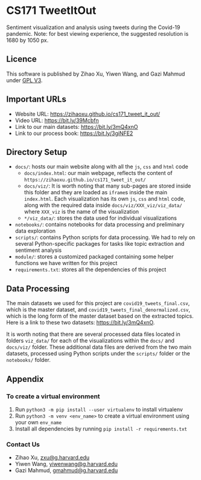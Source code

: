# CS171 TweetItOut
Sentiment visualization and analysis using tweets during the Covid-19 pandemic. Note: for best viewing experience, the suggested resolution is 1680 by 1050 px.

## Licence
This software is published by Zihao Xu, Yiwen Wang, and Gazi Mahmud under [GPL V3](https://www.gnu.org/licenses/gpl-3.0.html).

## Important URLs
- Website URL: https://zihaoxu.github.io/cs171_tweet_it_out/  
- Video URL: https://bit.ly/39Mcbfn
- Link to our main datasets: https://bit.ly/3mQ4xnO
- Link to our process book: https://bit.ly/3giNFE2  

## Directory Setup
- `docs/`: hosts our main website along with all the `js`, `css` and `html` code
	- `docs/index.html`: our main webpage, reflects the content of `https://zihaoxu.github.io/cs171_tweet_it_out/ `
	- `docs/viz/`: It is worth noting that many sub-pages are stored inside this folder and they are loaded as `iframe`s inside the main `index.html`. Each visualization has its own `js`, `css` and `html` code, along with the required data inside `docs/viz/XXX_viz/viz_data/` where `XXX_viz` is the name of the visualization
	- `*/viz_data/`: stores the data used for individual visualizations
- `notebooks/`: contains notebooks for data processing and preliminary data exploration
- `scripts/`: contains Python scripts for data processing. We had to rely on several Python-specific packages for tasks like topic extraction and sentiment analysis
- `module/`: stores a customized packaged containing some helper functions we have written for this project
- `requirements.txt`: stores all the dependencies of this project

## Data Processing
The main datasets we used for this project are `covid19_tweets_final.csv`, which is the master dataset, and `covid19_tweets_final_denormalized.csv`, which is the long form of the master dataset based on the extracted topics. Here is a link to these two datasets: https://bit.ly/3mQ4xnO.

It is worth noting that there are several processed data files located in folders `viz_data/` for each of the visualizations within the `docs/` and `docs/viz/` folder. These additional data files are derived from the two main datasets, processed using Python scripts under the `scripts/` folder or the `notebooks/` folder.

## Appendix
### To create a virtual environment
1. Run `python3 -m pip install --user virtualenv` to install virtualenv 
2. Run `python3 -m venv <env_name>` to create a virtual environment using your own `env_name`
3. Install all dependencies by running `pip install -r requirements.txt`

### Contact Us
- Zihao Xu, zxu@g.harvard.edu
- Yiwen Wang, yiwenwang@g.harvard.edu
- Gazi Mahmud, gmahmud@g.harvard.edu